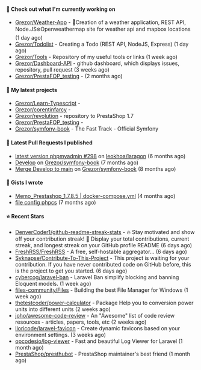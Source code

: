 #### 👷 Check out what I'm currently working on

- [Grezor/Weather-App](https://github.com/Grezor/Weather-App) - 🔆Creation of a weather application, REST API, Node.JS❄️Openweathermap site for weather api and mapbox locations (1 day ago)
- [Grezor/Todolist](https://github.com/Grezor/Todolist) - Creating a Todo (REST API, NodeJS, Express) (1 day ago)
- [Grezor/Tools](https://github.com/Grezor/Tools) - Repository of my useful tools or links (1 week ago)
- [Grezor/Dashboard-API](https://github.com/Grezor/Dashboard-API) - github dashboard, which displays issues, repository, pull request (3 weeks ago)
- [Grezor/PrestaFOP_testing](https://github.com/Grezor/PrestaFOP_testing) -  (2 months ago)

#### 🌱 My latest projects

- [Grezor/Learn-Typescript](https://github.com/Grezor/Learn-Typescript) - 
- [Grezor/corentinfarcy](https://github.com/Grezor/corentinfarcy) - 
- [Grezor/revolution](https://github.com/Grezor/revolution) - repository to PrestaShop 1.7
- [Grezor/PrestaFOP_testing](https://github.com/Grezor/PrestaFOP_testing) - 
- [Grezor/symfony-book](https://github.com/Grezor/symfony-book) - The Fast Track - Official Symfony

#### 🔨 Latest Pull Requests I published

- [latest version phpmyadmin #298](https://github.com/leokhoa/laragon/pull/299) on [leokhoa/laragon](https://github.com/leokhoa/laragon) (6 months ago)
- [Develop](https://github.com/Grezor/symfony-book/pull/2) on [Grezor/symfony-book](https://github.com/Grezor/symfony-book) (7 months ago)
- [Merge Develop to main](https://github.com/Grezor/symfony-book/pull/1) on [Grezor/symfony-book](https://github.com/Grezor/symfony-book) (8 months ago)

#### 📓 Gists I wrote

- [Memo_Prestashop_1.7.8.5 | docker-compose.yml](https://gist.github.com/eb78b378ed9f40780dc077b361ead337) (4 months ago)
- [file config phpcs](https://gist.github.com/27d8a6056d2e171aed20c26699439861) (7 months ago)

#### ⭐ Recent Stars

- [DenverCoder1/github-readme-streak-stats](https://github.com/DenverCoder1/github-readme-streak-stats) - 🔥 Stay motivated and show off your contribution streak! 🌟 Display your total contributions, current streak, and longest streak on your GitHub profile README (6 days ago)
- [FreshRSS/FreshRSS](https://github.com/FreshRSS/FreshRSS) - A free, self-hostable aggregator… (6 days ago)
- [Syknapse/Contribute-To-This-Project](https://github.com/Syknapse/Contribute-To-This-Project) - This project is waiting for your contribution. If you have never contributed code on GitHub before, this is the project to get you started. (6 days ago)
- [cybercog/laravel-ban](https://github.com/cybercog/laravel-ban) - Laravel Ban simplify blocking and banning Eloquent models. (1 week ago)
- [files-community/Files](https://github.com/files-community/Files) - Building the best File Manager for Windows (1 week ago)
- [thetestcoder/power-calculator](https://github.com/thetestcoder/power-calculator) - Package Help you to conversion power units into different units (2 weeks ago)
- [joho/awesome-code-review](https://github.com/joho/awesome-code-review) - An &#34;Awesome&#34; list of code review resources - articles, papers, tools, etc (2 weeks ago)
- [lloricode/laravel-favicon](https://github.com/lloricode/laravel-favicon) - Create dynamic favicons based on your environment settings. (3 weeks ago)
- [opcodesio/log-viewer](https://github.com/opcodesio/log-viewer) - Fast and beautiful Log Viewer for Laravel (1 month ago)
- [PrestaShop/presthubot](https://github.com/PrestaShop/presthubot) - PrestaShop maintainer&#39;s best friend (1 month ago)
